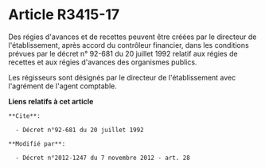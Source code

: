 # Article R3415-17

Des régies d'avances et de recettes peuvent être créées par le directeur de l'établissement, après accord du contrôleur
financier, dans les conditions prévues par le décret n° 92-681 du 20 juillet 1992 relatif aux régies de recettes et aux
régies d'avances des organismes publics. 

Les régisseurs sont désignés par le directeur de l'établissement avec l'agrément de l'agent comptable.

**Liens relatifs à cet article**

	**Cite**:

	  - Décret n°92-681 du 20 juillet 1992

	**Modifié par**:

	  - Décret n°2012-1247 du 7 novembre 2012 - art. 28
